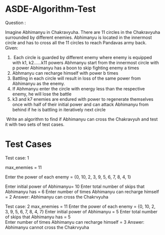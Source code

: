 # ASDE-Algorithm-Test
Question :

Imagine Abhimanyu in Chakravyuha. There are 11 circles in the Chakravyuha surrounded by different enemies.
Abhimanyu is located in the innermost circle and has to cross all the 11 circles to reach Pandavas army back. 
 
Given:
1.  Each circle is guarded by different enemy where enemy is equipped with k1, k2……k11 powers Abhmanyu start from the innermost circle with p power Abhimanyu has a boon to skip fighting enemy a times 
2. Abhmanyu can recharge himself with power b times 
3. Battling in each circle will result in loss of the same power from Abhimanyu as the enemy. 
4. If Abhmanyu enter the circle with energy less than the respective enemy, he will lose the battle
5. k3 and k7 enemies are endured with power to regenerate themselves once with half of their initial power and can attack Abhimanyu from behind if he is battling in iteratively next circle 

 Write an algorithm to find if Abhimanyu can cross the Chakravyuh and test it with two sets of test cases.

 # Test Cases
 
 Test case: 1 
 
 max_enemies = 11
 
 Enter the power of each enemy = {0, 10, 2, 3, 9, 5, 6, 7, 8, 4, 1}
 
 Enter initial power of Abhimanyu= 10
 Enter total number of skips that Abhimanyu has = 6 
 Enter number of times Abhimanyu can recharge himself  = 2
 Answer: Abhimanyu can cross the Chakrvyuha

 Test case: 2
 max_enemies = 11
 Enter the power of each enemy = {0, 10, 2, 3, 9, 5, 6, 7, 8, 4, 7}
 Enter initial power of Abhimanyu = 5
 Enter total number of skips that Abhimanyu has = 5   
 Enter number of times Abhimanyu can recharge himself = 3
 Answer: Abhimanyu cannot cross the Chakrvyuha

